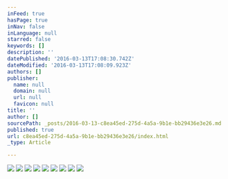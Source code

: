 ```yaml
---
inFeed: true
hasPage: true
inNav: false
inLanguage: null
starred: false
keywords: []
description: ''
datePublished: '2016-03-13T17:08:30.742Z'
dateModified: '2016-03-13T17:08:09.923Z'
authors: []
publisher:
  name: null
  domain: null
  url: null
  favicon: null
title: ''
author: []
sourcePath: _posts/2016-03-13-c8ea45ed-275d-4a5a-9b1e-bb29436e3e26.md
published: true
url: c8ea45ed-275d-4a5a-9b1e-bb29436e3e26/index.html
_type: Article

---
```

![](https://the-grid-user-content.s3-us-west-2.amazonaws.com/6f321440-f278-419b-b47d-e9a5040df5a2.jpg)
![](https://the-grid-user-content.s3-us-west-2.amazonaws.com/9757c804-7460-4e13-9ccb-3265dc6cb0f1.jpg)
![](https://the-grid-user-content.s3-us-west-2.amazonaws.com/3b73d388-bd36-4dfa-b503-0beb96e3e884.jpg)
![](https://the-grid-user-content.s3-us-west-2.amazonaws.com/1ee20a9a-013c-4aef-a86e-35f798eb5040.jpg)
![](https://the-grid-user-content.s3-us-west-2.amazonaws.com/83e7f28c-19a4-4341-a129-afe88acc3ccf.jpg)
![](https://the-grid-user-content.s3-us-west-2.amazonaws.com/62a6802c-7376-4b30-af28-6ba78c751b12.jpg)
![](https://the-grid-user-content.s3-us-west-2.amazonaws.com/50d3d4d8-33f5-4d88-a0c5-497b17bf9d58.jpg)
![](https://the-grid-user-content.s3-us-west-2.amazonaws.com/dd70dd99-19e4-4314-ae79-5602891c0e15.jpg)
![](https://the-grid-user-content.s3-us-west-2.amazonaws.com/bd5cc46a-cfd6-492b-9c62-788776eafe68.jpg)